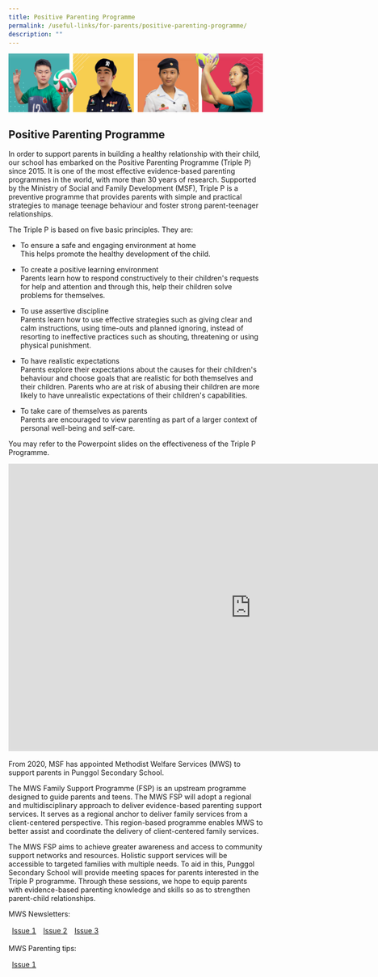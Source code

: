 ```yaml
---
title: Positive Parenting Programme
permalink: /useful-links/for-parents/positive-parenting-programme/
description: ""
---
```



![](/images/Our%20School/subbanner.jpg)

## Positive Parenting Programme

In order to support parents in building a healthy relationship with their child, our school has embarked on the Positive Parenting Programme (Triple P) since 2015. It is one of the most effective evidence-based parenting programmes in the world, with more than 30 years of research. Supported by the Ministry of Social and Family Development (MSF), Triple P is a preventive programme that provides parents with simple and practical strategies to manage teenage behaviour and foster strong parent-teenager relationships.

  

The Triple P is based on five basic principles. They are:

*   To ensure a safe and engaging environment at home    
    This helps promote the healthy development of the child.
    

  

*   To create a positive learning environment<br>
    Parents learn how to respond constructively to their children's requests for help and attention and through this, help their children solve problems for themselves.
    

  

*   To use assertive discipline<br>
    Parents learn how to use effective strategies such as giving clear and calm instructions, using time-outs and planned ignoring, instead of resorting to ineffective practices such as shouting, threatening or using physical punishment.
    

  

*   To have realistic expectations   
    Parents explore their expectations about the causes for their children's behaviour and choose goals that are realistic for both themselves and their children. Parents who are at risk of abusing their children are more likely to have unrealistic expectations of their children's capabilities.
    

  

*   To take care of themselves as parents<br>
    Parents are encouraged to view parenting as part of a larger context of personal well-being and self-care.
    

  

You may refer to the Powerpoint slides on the effectiveness of the Triple P Programme.


<iframe allowfullscreen="true" height="569" width="960" frameborder="0" src="https://docs.google.com/presentation/d/e/2PACX-1vRNld1F4vvJIo1JGQNUeGajlcNTXnwV0J-VirUBynjwb1Et-HqjaJycVIMQanDRrHBsAxc18qvhJ0iO/embed?start=true&amp;loop=true&amp;delayms=3000"></iframe>



From 2020, MSF has appointed Methodist Welfare Services (MWS) to support parents in Punggol Secondary School.  

  

The MWS Family Support Programme (FSP) is an upstream programme designed to guide parents and teens. The MWS FSP will adopt a regional and multidisciplinary approach to deliver evidence-based parenting support services. It serves as a regional anchor to deliver family services from a client-centered perspective. This region-based programme enables MWS to better assist and coordinate the delivery of client-centered family services.

  

The MWS FSP aims to achieve greater awareness and access to community support networks and resources. Holistic support services will be accessible to targeted families with multiple needs. To aid in this, Punggol Secondary School will provide meeting spaces for parents interested in the Triple P programme. Through these sessions, we hope to equip parents with evidence-based parenting knowledge and skills so as to strengthen parent-child relationships.

  

MWS Newsletters:


<table>
<thead>
  <tr>
    <td><a href="/files/Useful%20Links/For%20Parents/ParentingNewsletter-Issue%2001_8Mar%201%203.pdf">Issue 1</a></td>
    <td><a href="/files/Useful%20Links/For%20Parents/ParentingNewsletter-Issue%2002.pdf">Issue 2</a></td>
    <td><a href="/files/Useful%20Links/For%20Parents/Parenting%20Newsletter%20Issue%2003.pdf">Issue 3</a></td>
  </tr>
</thead>
</table>

MWS Parenting tips:

<table>
<thead>
  <tr>
    <td><a href="/files/Useful%20Links/For%20Parents/EDM%20Developing%20Healthy%20Routines%20Secondary%20School%2022%20Feb%202022.pdf">Issue 1</a></td>
  </tr>
</thead>
</table>